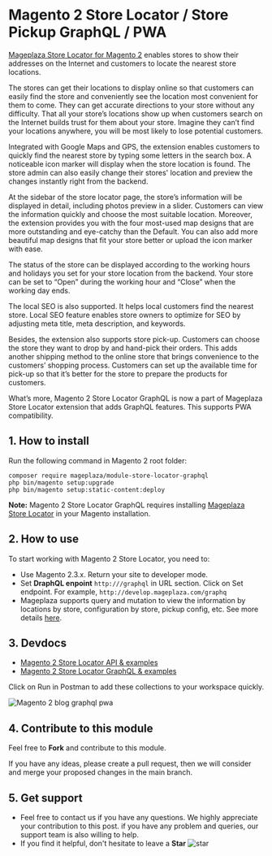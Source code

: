 # Magento 2 Store Locator / Store Pickup GraphQL / PWA

[Mageplaza Store Locator for Magento 2](https://www.mageplaza.com/magento-2-store-locator-extension/) enables stores to show their addresses on the Internet and customers to locate the nearest store locations. 

The stores can get their locations to display online so that customers can easily find the store and conveniently see the location most convenient for them to come. They can get accurate directions to your store without any difficulty. That all your store’s locations show up when customers search on the Internet builds trust for them about your store. Imagine they can’t find your locations anywhere, you will be most likely to lose potential customers. 

Integrated with Google Maps and GPS, the extension enables customers to quickly find the nearest store by typing some letters in the search box. A noticeable icon marker will display when the store location is found. The store admin can also easily change their stores' location and preview the changes instantly right from the backend. 

At the sidebar of the store locator page, the store’s information will be displayed in detail, including photos preview in a slider. Customers can view the information quickly and choose the most suitable location. Moreover, the extension provides you with the four most-used map designs that are more outstanding and eye-catchy than the Default. You can also add more beautiful map designs that fit your store better or upload the icon marker with ease. 

The status of the store can be displayed according to the working hours and holidays you set for your store location from the backend. Your store can be set to “Open” during the working hour and “Close” when the working day ends. 

The local SEO is also supported. It helps local customers find the nearest store. Local SEO feature enables store owners to optimize for SEO by adjusting meta title, meta description, and keywords. 

Besides, the extension also supports store pick-up. Customers can choose the store they want to drop by and hand-pick their orders. This adds another shipping method to the online store that brings convenience to the customers’ shopping process. Customers can set up the available time for pick-up so that it’s better for the store to prepare the products for customers. 

What’s more, Magento 2 Store Locator GraphQL is now a part of Mageplaza Store Locator extension that adds GraphQL features. This supports PWA compatibility. 

## 1. How to install
Run the following command in Magento 2 root folder:

```
composer require mageplaza/module-store-locator-graphql
php bin/magento setup:upgrade
php bin/magento setup:static-content:deploy
```
**Note:**
Magento 2 Store Locator GraphQL requires installing [Mageplaza Store Locator](https://www.mageplaza.com/magento-2-store-locator-extension/) in your Magento installation. 

## 2. How to use 
To start working with Magento 2 Store Locator, you need to: 
- Use Magento 2.3.x. Return your site to developer mode. 
- Set **DraphQL enpoint** `http:///graphql` in URL section. Click on Set endpoint. For example, `http://develop.mageplaza.com/graphq`
- Mageplaza supports query and mutation to view the information by locations by store, configuration by store, pickup config, etc. See more details [here](https://documenter.getpostman.com/view/10589000/SztEZmt8?version=latest#6c1f4cf8-b741-45c1-9b99-5cc684b1f737).

## 3. Devdocs
- [Magento 2 Store Locator API & examples](https://documenter.getpostman.com/view/10589000/SztD5nDd?version=latest)
- [Magento 2 Store Locator GraphQL & examples](https://documenter.getpostman.com/view/10589000/SztEZmt8?version=latest#6c1f4cf8-b741-45c1-9b99-5cc684b1f737)

Click on Run in Postman to add these collections to your workspace quickly.

![Magento 2 blog graphql pwa](https://i.imgur.com/lhsXlUR.gif)

## 4. Contribute to this module 
Feel free to **Fork** and contribute to this module. 

If you have any ideas, please create a pull request, then we will consider and merge your proposed changes in the main branch. 

## 5. Get support 
- Feel free to contact us if you have any questions. We highly appreciate your contribution to this post. if you have any problem and queries, our support team is also willing to help. 
- If you find it helpful, don't hesitate to leave a **Star** ![star](https://i.imgur.com/S8e0ctO.png)
